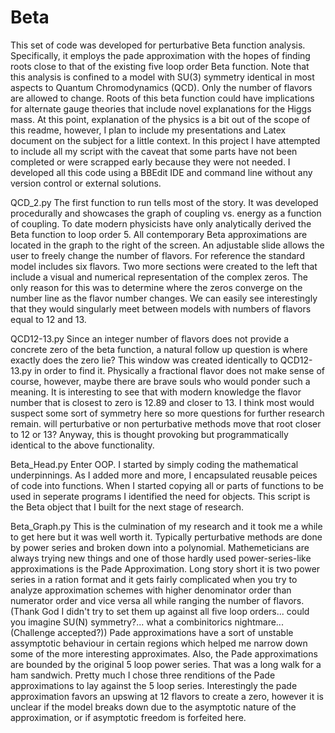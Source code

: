 # Beta

This set of code was developed for perturbative Beta function analysis. Specifically, it employs the pade approximation with the hopes of finding roots close to that of the existing five loop order Beta function. Note that this analysis is confined to a model with SU(3) symmetry identical in most aspects to Quantum Chromodynamics (QCD). Only the number of flavors are allowed to change. Roots of this beta function could have implications for alternate gauge theories that include novel explanations for the Higgs mass. At this point, explanation of the physics is a bit out of the scope of this readme, however, I plan to include my presentations and Latex document on the subject for a little context. In this project I have attempted to include all my script with the caveat that some parts have not been completed or were scrapped early because they were not needed. I developed all this code using a BBEdit IDE and command line without any version control or external solutions.

QCD_2.py
  The first function to run tells most of the story. It was developed procedurally and showcases the graph of coupling vs. energy as a function of coupling. To date modern physicists have only analytically derived the Beta function to loop order 5. All contemporary Beta approximations are located in the graph to the right of the screen. An adjustable slide allows the user to freely change the number of flavors. For reference the standard model includes six flavors. Two more sections were created to the left that include a visual and numerical representation of the complex zeros. The only reason for this was to determine where the zeros converge on the number line as the flavor number changes. We can easily see interestingly that they would singularly meet between models with numbers of flavors equal to 12 and 13.
  
QCD12-13.py
  Since an integer number of flavors does not provide a concrete zero of the beta function, a natural follow up question is where exactly does the zero lie? This window was created identically to QCD12-13.py in order to find it. Physically a fractional flavor does not make sense of course, however, maybe there are brave souls who would ponder such a meaning. It is interesting to see that with modern knowledge the flavor number that is closest to zero is 12.89 and closer to 13. I think most would suspect some sort of symmetry here so more questions for further research remain. will perturbative or non perturbative methods move that root closer to 12 or 13? Anyway, this is thought provoking but programmatically identical to the above functionality.
  
Beta_Head.py
  Enter OOP. I started by simply coding the mathematical underpinnings. As I added more and more, I encapsulated reusable peices of code into functions. When I started copying all or parts of functions to be used in seperate programs I identified the need for objects. This script is the Beta object that I built for the next stage of research.
  
Beta_Graph.py
  This is the culmination of my research and it took me a while to get here but it was well worth it. Typically perturbative methods are done by power series and broken down into a polynomial. Mathemeticians are always trying new things and one of those hardly used power-series-like approximations is the Pade Approximation. Long story short it is two power series in a ration format and it gets fairly complicated when you try to analyze approximation schemes with higher denominator order than numerator order and vice versa all while ranging the number of flavors. (Thank God I didn't try to set them up against all five loop orders... could you imagine SU(N) symmetry?... what a combinitorics nightmare...(Challenge accepted?)) Pade approximations have a sort of unstable assymptotic behaviour in certain regions which helped me narrow down some of the more interesting approximates. Also, the Pade approximations are bounded by the original 5 loop power series. That was a long walk for a ham sandwich. Pretty much I chose three renditions of the Pade approximations to lay against the 5 loop series. Interestingly the pade approximation favors an upswing at 12 flavors to create a zero, however it is unclear if the model breaks down due to the asymptotic nature of the approximation, or if asymptotic freedom is forfeited here.
